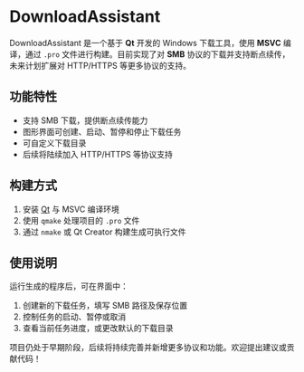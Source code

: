 # DownloadAssistant

DownloadAssistant 是一个基于 **Qt** 开发的 Windows 下载工具，使用 **MSVC** 编译，通过 `.pro` 文件进行构建。目前实现了对 **SMB** 协议的下载并支持断点续传，未来计划扩展对 HTTP/HTTPS 等更多协议的支持。

## 功能特性

- 支持 SMB 下载，提供断点续传能力
- 图形界面可创建、启动、暂停和停止下载任务
- 可自定义下载目录
- 后续将陆续加入 HTTP/HTTPS 等协议支持

## 构建方式

1. 安装 [Qt](https://www.qt.io/) 与 MSVC 编译环境
2. 使用 `qmake` 处理项目的 `.pro` 文件
3. 通过 `nmake` 或 Qt Creator 构建生成可执行文件

## 使用说明

运行生成的程序后，可在界面中：

1. 创建新的下载任务，填写 SMB 路径及保存位置
2. 控制任务的启动、暂停或取消
3. 查看当前任务进度，或更改默认的下载目录

项目仍处于早期阶段，后续将持续完善并新增更多协议和功能。欢迎提出建议或贡献代码！
